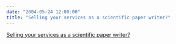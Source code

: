 ```yaml
---
date: "2004-05-24 12:00:00"
title: "Selling your services as a scientific paper writer?"
---
```


[Selling your services as a scientific paper writer?](/lemire/blog/2004/05-24-selling-your-services-as-a-scientific-paper-writer)

